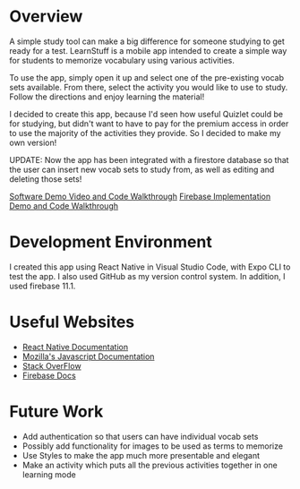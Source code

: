 # Overview

A simple study tool can make a big difference for someone studying to get ready for a test. LearnStuff is a mobile app intended to create a simple way for students to memorize vocabulary using various activities.

To use the app, simply open it up and select one of the pre-existing vocab sets available. From there, select the activity you would like to use to study. Follow the directions and enjoy learning the material!

I decided to create this app, because I'd seen how useful Quizlet could be for studying, but didn't want to have to pay for the premium access in order to use the majority of the activities they provide. So I decided to make my own version!

UPDATE:
Now the app has been integrated with a firestore database so that the user can insert new vocab sets to study from, as well as editing and deleting those sets!

[Software Demo Video and Code Walkthrough](https://youtu.be/VWkQ1KRstiA)
[Firebase Implementation Demo and Code Walkthrough](https://youtu.be/toyIgw0fv4s)

# Development Environment

I created this app using React Native in Visual Studio Code, with Expo CLI to test the app. I also used GitHub as my version control system. In addition, I used firebase 11.1.


# Useful Websites

* [React Native Documentation](https://reactnative.dev/docs/)
* [Mozilla's Javascript Documentation](https://developer.mozilla.org/en-US/docs/Web/JavaScript/)
* [Stack OverFlow](https://stackoverflow.com/)
* [Firebase Docs](https://firebase.google.com/docs)

# Future Work

* Add authentication so that users can have individual vocab sets
* Possibly add functionality for images to be used as terms to memorize
* Use Styles to make the app much more presentable and elegant
* Make an activity which puts all the previous activities together in one learning mode
